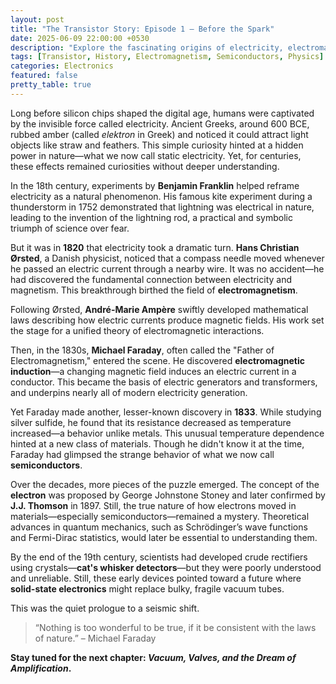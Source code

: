 ```yaml
---
layout: post
title: "The Transistor Story: Episode 1 – Before the Spark"
date: 2025-06-09 22:00:00 +0530
description: "Explore the fascinating origins of electricity, electromagnetism, and semiconductors that set the stage for the invention of the transistor."
tags: [Transistor, History, Electromagnetism, Semiconductors, Physics]
categories: Electronics
featured: false
pretty_table: true
---
```


Long before silicon chips shaped the digital age, humans were captivated by the invisible force called electricity. Ancient Greeks, around 600 BCE, rubbed amber (called *elektron* in Greek) and noticed it could attract light objects like straw and feathers. This simple curiosity hinted at a hidden power in nature—what we now call static electricity. Yet, for centuries, these effects remained curiosities without deeper understanding.

In the 18th century, experiments by **Benjamin Franklin** helped reframe electricity as a natural phenomenon. His famous kite experiment during a thunderstorm in 1752 demonstrated that lightning was electrical in nature, leading to the invention of the lightning rod, a practical and symbolic triumph of science over fear.

But it was in **1820** that electricity took a dramatic turn. **Hans Christian Ørsted**, a Danish physicist, noticed that a compass needle moved whenever he passed an electric current through a nearby wire. It was no accident—he had discovered the fundamental connection between electricity and magnetism. This breakthrough birthed the field of **electromagnetism**.

Following Ørsted, **André-Marie Ampère** swiftly developed mathematical laws describing how electric currents produce magnetic fields. His work set the stage for a unified theory of electromagnetic interactions.

Then, in the 1830s, **Michael Faraday**, often called the "Father of Electromagnetism," entered the scene. He discovered **electromagnetic induction**—a changing magnetic field induces an electric current in a conductor. This became the basis of electric generators and transformers, and underpins nearly all of modern electricity generation.

Yet Faraday made another, lesser-known discovery in **1833**. While studying silver sulfide, he found that its resistance decreased as temperature increased—a behavior unlike metals. This unusual temperature dependence hinted at a new class of materials. Though he didn't know it at the time, Faraday had glimpsed the strange behavior of what we now call **semiconductors**.

Over the decades, more pieces of the puzzle emerged. The concept of the **electron** was proposed by George Johnstone Stoney and later confirmed by **J.J. Thomson** in 1897. Still, the true nature of how electrons moved in materials—especially semiconductors—remained a mystery. Theoretical advances in quantum mechanics, such as Schrödinger’s wave functions and Fermi-Dirac statistics, would later be essential to understanding them.

By the end of the 19th century, scientists had developed crude rectifiers using crystals—**cat's whisker detectors**—but they were poorly understood and unreliable. Still, these early devices pointed toward a future where **solid-state electronics** might replace bulky, fragile vacuum tubes.

This was the quiet prologue to a seismic shift.

> “Nothing is too wonderful to be true, if it be consistent with the laws of nature.” – Michael Faraday

**Stay tuned for the next chapter: *Vacuum, Valves, and the Dream of Amplification*.**
